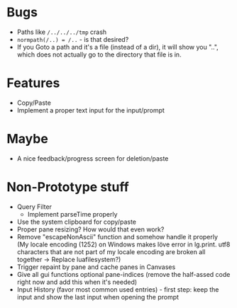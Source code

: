 # Bugs
* Paths like `/../../../tmp` crash
* `normpath(/..) = /..` - is that desired?
* If you Goto a path and it's a file (instead of a dir), it will show you "..", which does not actually go to the directory that file is in.

# Features
* Copy/Paste
* Implement a proper text input for the input/prompt

# Maybe
* A nice feedback/progress screen for deletion/paste

# Non-Prototype stuff
* Query Filter
    - Implement parseTime properly
* Use the system clipboard for copy/paste
* Proper pane resizing? How would that even work?
* Remove "escapeNonAscii" function and somehow handle it properly (My locale encoding (1252) on Windows makes löve error in lg.print. utf8 characters that are not part of my locale encoding are broken all together -> Replace luafilesystem?)
* Trigger repaint by pane and cache panes in Canvases
* Give all gui functions optional pane-indices (remove the half-assed code right now and add this when it's needed)
* Input History (favor most common used entries) - first step: keep the input and show the last input when opening the prompt

